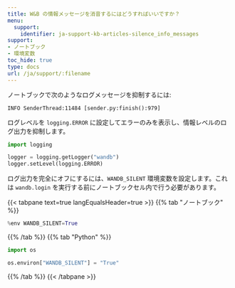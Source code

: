 ```yaml
---
title: W&B の情報メッセージを消音するにはどうすればいいですか？
menu:
  support:
    identifier: ja-support-kb-articles-silence_info_messages
support:
- ノートブック
- 環境変数
toc_hide: true
type: docs
url: /ja/support/:filename
---
```


ノートブックで次のようなログメッセージを抑制するには:

```
INFO SenderThread:11484 [sender.py:finish():979]
```

ログレベルを `logging.ERROR` に設定してエラーのみを表示し、情報レベルのログ出力を抑制します。

```python
import logging

logger = logging.getLogger("wandb")
logger.setLevel(logging.ERROR)
```

ログ出力を完全にオフにするには、`WANDB_SILENT` 環境変数を設定します。これは `wandb.login` を実行する前にノートブックセル内で行う必要があります。

{{< tabpane text=true langEqualsHeader=true >}}
{{% tab "ノートブック" %}}
```python
%env WANDB_SILENT=True
```
{{% /tab %}}
{{% tab "Python" %}}
```python
import os

os.environ["WANDB_SILENT"] = "True"
```
{{% /tab %}}
{{< /tabpane >}}